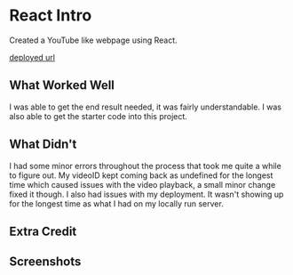 # React Intro

Created a YouTube like webpage using React. 

[deployed url](https://react-intro-pmnak.onrender.com)

## What Worked Well
I was able to get the end result needed, it was fairly understandable. I was also able to get the starter code into this project. 

## What Didn't
I had some minor errors throughout the process that took me quite a while to figure out. My videoID kept coming back as undefined for the longest time which caused issues with the video playback, a small minor change fixed it though. I also had issues with my deployment. It wasn't showing up for the longest time as what I had on my locally run server. 

## Extra Credit

## Screenshots
